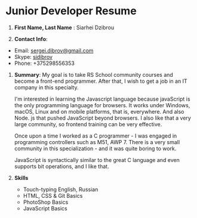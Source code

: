 # Junior Developer Resume
1.  **First Name, Last Name** : Siarhei Dzibrou

1.  **Contact Info**: 
  *  Email: [sergei.dibrov@gmail.com](mailto:sergei.dibrov@gmail.com)
  *  Skype: [sidibrov](skype:sidibrov)
  *  Phone: +375298556353
1.  **Summary**:
    My goal is to take RS School community courses and become a front-end programmer. After that, I wish to get a job in an IT company in this specialty.

    I'm interested in learning the Javascript language because javaScript is the only programming language for browsers. It works under Windows, macOS, Linux and on mobile platforms, that is, everywhere. And also Node. js that pushed JavaScript beyond browsers. I also like that a very large community, so frontend training can be very effective.

    Once upon a time I worked as a C programmer - I was engaged in programming controllers such as M51, AWP 7. There is a very small community in this specialization - and it was quite boring to work.

    JavaScript is syntactically similar to the great C language and even supports bit operations, and I like that.
1.  **Skills**
    * Touch-typing English, Russian
    * HTML, CSS & Git Basics
    * PhotoShop Basics
    * JavaScript Basics